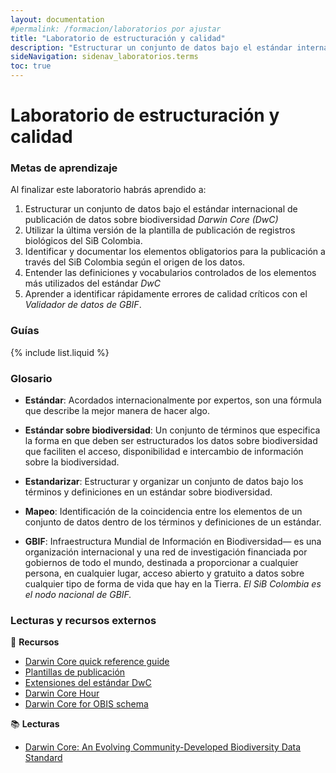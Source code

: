 ```yaml
---
layout: documentation
#permalink: /formacion/laboratorios por ajustar
title: "Laboratorio de estructuración y calidad"
description: "Estructurar un conjunto de datos bajo el estándar internacional de publicación de datos sobre biodiversidad Darwin Core (DwC)."
sideNavigation: sidenav_laboratorios.terms
toc: true
---
```


# Laboratorio de estructuración y calidad

### Metas de aprendizaje

Al finalizar este laboratorio habrás aprendido a:

1. Estructurar un conjunto de datos bajo el estándar internacional de publicación de datos sobre biodiversidad *Darwin Core (DwC)*
2. Utilizar la última versión de la plantilla de publicación de registros biológicos del SiB Colombia.
3. Identificar y documentar los elementos obligatorios para la publicación a través del SiB Colombia según el origen de los datos.
4. Entender las definiciones y vocabularios controlados de los elementos más utilizados del estándar *DwC*
6. Aprender a identificar rápidamente errores de calidad críticos con el *Validador de datos de GBIF*.
 

### Guías

{% include list.liquid %}


### Glosario

- **Estándar**: Acordados internacionalmente por expertos, son una fórmula que describe la mejor manera de hacer algo.

- **Estándar sobre biodiversidad**: Un conjunto de términos que especifica la forma en que deben ser estructurados los datos sobre biodiversidad que faciliten el acceso, disponibilidad e intercambio de información sobre la biodiversidad.

- **Estandarizar**: Estructurar y organizar un conjunto de datos bajo los términos y definiciones en un estándar sobre biodiversidad.

- **Mapeo**: Identificación de la coincidencia entre los elementos de un conjunto de datos dentro de los términos y definiciones de un estándar.

- **GBIF**: Infraestructura Mundial de Información en Biodiversidad— es una organización internacional y una red de investigación financiada por gobiernos de todo el mundo, destinada a proporcionar a cualquier persona, en cualquier lugar, acceso abierto y gratuito a datos sobre cualquier tipo de forma de vida que hay en la Tierra. *El SiB Colombia es el nodo nacional de GBIF.*


### Lecturas y recursos externos

:wrench: **Recursos**
* [Darwin Core quick reference guide](https://dwc.tdwg.org/terms/)
* [Plantillas de publicación](https://sites.google.com/humboldt.org.co/wikisib/publicar/plantillas?authuser=0)
* [Extensiones del estándar DwC](https://tools.gbif.org/dwca-validator/extensions.do)
* [Darwin Core Hour](https://vimeo.com/showcase/4407185?page=2) 
* [Darwin Core for OBIS schema](https://obis.org/manual/darwincore/)

:books: **Lecturas**

* [Darwin Core: An Evolving Community-Developed Biodiversity Data Standard](https://journals.plos.org/plosone/article?id=10.1371/journal.pone.0029715)
